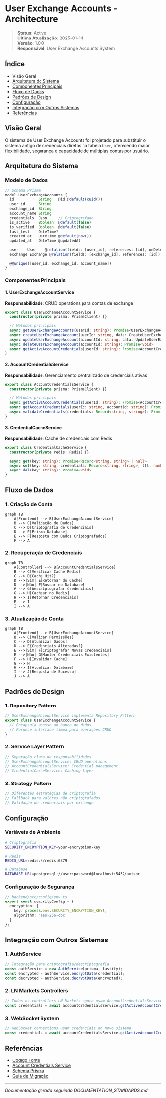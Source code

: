 # User Exchange Accounts - Architecture

> **Status**: Active  
> **Última Atualização**: 2025-01-14  
> **Versão**: 1.0.0  
> **Responsável**: User Exchange Accounts System  

## Índice

- [Visão Geral](#visão-geral)
- [Arquitetura do Sistema](#arquitetura-do-sistema)
- [Componentes Principais](#componentes-principais)
- [Fluxo de Dados](#fluxo-de-dados)
- [Padrões de Design](#padrões-de-design)
- [Configuração](#configuração)
- [Integração com Outros Sistemas](#integração-com-outros-sistemas)
- [Referências](#referências)

## Visão Geral

O sistema de User Exchange Accounts foi projetado para substituir o sistema antigo de credenciais diretas na tabela `User`, oferecendo maior flexibilidade, segurança e capacidade de múltiplas contas por usuário.

## Arquitetura do Sistema

### Modelo de Dados

```typescript
// Schema Prisma
model UserExchangeAccounts {
  id           String   @id @default(cuid())
  user_id      String
  exchange_id  String
  account_name String
  credentials  Json     // Criptografado
  is_active    Boolean  @default(false)
  is_verified  Boolean  @default(false)
  last_test    DateTime?
  created_at   DateTime @default(now())
  updated_at   DateTime @updatedAt

  user    User    @relation(fields: [user_id], references: [id], onDelete: Cascade)
  exchange Exchange @relation(fields: [exchange_id], references: [id])

  @@unique([user_id, exchange_id, account_name])
}
```

### Componentes Principais

#### 1. UserExchangeAccountService

**Responsabilidade**: CRUD operations para contas de exchange

```typescript
export class UserExchangeAccountService {
  constructor(private prisma: PrismaClient) {}

  // Métodos principais
  async getUserExchangeAccounts(userId: string): Promise<UserExchangeAccountWithExchange[]>
  async createUserExchangeAccount(userId: string, data: CreateUserExchangeAccountData): Promise<UserExchangeAccountWithExchange>
  async updateUserExchangeAccount(accountId: string, data: UpdateUserExchangeAccountData): Promise<UserExchangeAccountWithExchange>
  async deleteUserExchangeAccount(accountId: string): Promise<void>
  async getActiveAccountCredentials(userId: string): Promise<AccountCredentials | null>
}
```

#### 2. AccountCredentialsService

**Responsabilidade**: Gerenciamento centralizado de credenciais ativas

```typescript
export class AccountCredentialsService {
  constructor(private prisma: PrismaClient) {}

  // Métodos principais
  async getActiveAccountCredentials(userId: string): Promise<AccountCredentials | null>
  async getAccountCredentials(userId: string, accountId: string): Promise<AccountCredentials | null>
  async validateCredentials(credentials: Record<string, string>): Promise<CredentialValidationResult>
}
```

#### 3. CredentialCacheService

**Responsabilidade**: Cache de credenciais com Redis

```typescript
export class CredentialCacheService {
  constructor(private redis: Redis) {}

  async get(key: string): Promise<Record<string, string> | null>
  async set(key: string, credentials: Record<string, string>, ttl: number): Promise<void>
  async del(key: string): Promise<void>
}
```

## Fluxo de Dados

### 1. Criação de Conta

```mermaid
graph TB
    A[Frontend] --> B[UserExchangeAccountService]
    B --> C[Validação de Dados]
    C --> D[Criptografia de Credenciais]
    D --> E[Prisma Database]
    E --> F[Resposta com Dados Criptografados]
    F --> A
```

### 2. Recuperação de Credenciais

```mermaid
graph TB
    A[Controller] --> B[AccountCredentialsService]
    B --> C[Verificar Cache Redis]
    C --> D{Cache Hit?}
    D -->|Sim| E[Retornar do Cache]
    D -->|Não| F[Buscar no Database]
    F --> G[Descriptografar Credenciais]
    G --> H[Cachear no Redis]
    H --> I[Retornar Credenciais]
    E --> I
    I --> A
```

### 3. Atualização de Conta

```mermaid
graph TB
    A[Frontend] --> B[UserExchangeAccountService]
    B --> C[Validar Permissões]
    C --> D[Atualizar Dados]
    D --> E{Credenciais Alteradas?}
    E -->|Sim| F[Criptografar Novas Credenciais]
    E -->|Não| G[Manter Credenciais Existentes]
    F --> H[Invalidar Cache]
    G --> H
    H --> I[Atualizar Database]
    I --> J[Resposta de Sucesso]
    J --> A
```

## Padrões de Design

### 1. Repository Pattern

```typescript
// UserExchangeAccountService implementa Repository Pattern
export class UserExchangeAccountService {
  // Encapsula acesso ao banco de dados
  // Fornece interface limpa para operações CRUD
}
```

### 2. Service Layer Pattern

```typescript
// Separação clara de responsabilidades
// UserExchangeAccountService: CRUD operations
// AccountCredentialsService: Credential management
// CredentialCacheService: Caching layer
```

### 3. Strategy Pattern

```typescript
// Diferentes estratégias de criptografia
// Fallback para valores não criptografados
// Validação de credenciais por exchange
```

## Configuração

### Variáveis de Ambiente

```bash
# Criptografia
SECURITY_ENCRYPTION_KEY=your-encryption-key

# Redis
REDIS_URL=redis://redis:6379

# Database
DATABASE_URL=postgresql://user:password@localhost:5432/axisor
```

### Configuração de Segurança

```typescript
// backend/src/config/env.ts
export const securityConfig = {
  encryption: {
    key: process.env.SECURITY_ENCRYPTION_KEY!,
    algorithm: 'aes-256-cbc'
  }
};
```

## Integração com Outros Sistemas

### 1. AuthService

```typescript
// Integração para criptografia/descriptografia
const authService = new AuthService(prisma, fastify);
const encrypted = authService.encryptData(credential);
const decrypted = authService.decryptData(encrypted);
```

### 2. LN Markets Controllers

```typescript
// Todos os controllers LN Markets agora usam AccountCredentialsService
const credentials = await accountCredentialsService.getActiveAccountCredentials(userId);
```

### 3. WebSocket System

```typescript
// WebSocket connections usam credenciais do novo sistema
const credentials = await accountCredentialsService.getActiveAccountCredentials(userId);
```

## Referências

- [Código Fonte](../../../backend/src/services/userExchangeAccount.service.ts)
- [Account Credentials Service](../../../backend/src/services/account-credentials.service.ts)
- [Schema Prisma](../../../backend/prisma/schema.prisma)
- [Guia de Migração](./03-migration-guide.md)

---
*Documentação gerada seguindo DOCUMENTATION_STANDARDS.md*
